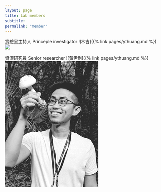 ```yaml
---
layout: page
title: Lab members
subtitle:
permalink: "member"
---
```


實驗室主持人 Princeple investigator
![木吉]({% link pages/ythuang.md %})<br>
![](assets/img/Muji_TV.gif)


資深研究員 Senior researcher
![黃尹則]({% link pages/ythuang.md %})<br>
![](assets/img/MeintheField_300px.png)
